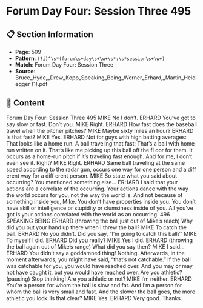 # Forum Day Four: Session Three 495

## 📋 Section Information

- **Page**: 509
- **Pattern**: `(?i)^\s*(forum\s+day\s+\w+\s*:\s*session\s+\w+)`
- **Match**: Forum Day Four: Session Three
- **Source**: Bruce_Hyde,_Drew_Kopp_Speaking_Being_Werner_Erhard,_Martin_Heidegger (1).pdf

## 📄 Content

Forum Day Four: Session Three 495
MIKE
No I don’t.
ERHARD
You’ve got to say slow or fast. Don’t you.
MIKE
Right.
ERHARD
How fast does the baseball travel when the pitcher pitches?
MIKE
Maybe sixty miles an hour?
ERHARD
Is that fast?
MIKE
Yes.
ERHARD
Not for guys with high batting averages: That looks like a home run. A ball traveling that fast:
That’s a ball with home run written on it. That’s like me picking up this ball off  the fl oor for
them. It occurs as a home-run pitch if it’s traveling fast enough. And for me, I don’t even see it.
Right?
MIKE
Right.
ERHARD
Same ball traveling at the same speed according to the radar gun, occurs one way for one person
and a diff erent way for a diff erent person.
MIKE
So state what you said about occurring? You mentioned something else...
ERHARD
I said that your actions are a correlate of the occurring. Your actions dance with the way the
world occurs for you, not the way the world is. And not because of something inside you,
Mike. You don’t have properties inside you. You don’t have skill or intelligence or stupidity
or clumsiness inside of you. All you’ve got is your actions correlated with the world as an
occurring.
496
SPEAKING BEING
ERHARD (throwing the ball just out of Mike’s reach)
Why did you put your hand up there when I threw the ball?
MIKE
To catch the ball.
ERHARD
No you didn’t. Did you say, “I’m going to catch this ball?”
MIKE
To myself I did.
ERHARD
Did you really?
MIKE
Yes I did.
ERHARD (throwing the ball again out of Mike’s range)
What did you say then?
MIKE
I said...
ERHARD
You didn’t say a goddamned thing! Nothing. Afterwards, in the moment afterwards, you might
have said, “that’s not catchable.” If the ball was catchable for you, you would have reached over.
And you may or may not have caught it, but you would have reached over. Are you athletic?
(pausing)
Stop thinking! Are you athletic or not?
MIKE
I’m neither.
ERHARD
You’re a person for whom the ball is slow and fat. And I’m a person for whom the ball is very
small and fast. And the slower the ball goes, the more athletic you look. Is that clear?
MIKE
Yes.
ERHARD
Very good. Thanks.